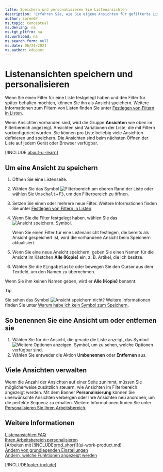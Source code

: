 ```yaml
---
title: Speichern und personalisieren Sie Listenansichten
description: 'Erfahren Sie, wie Sie eigene Ansichten für gefilterte Listen erstellen und wie Sie diese Ansichten speichern, umbenennen und verwalten können.'
author: SorenGP
ms.topic: conceptual
ms.devlang: na
ms.tgt_pltfrm: na
ms.workload: na
ms.search.form: null
ms.date: 06/24/2021
ms.author: edupont
---
```

# <a name="save-and-personalize-list-views"></a><a name="save-and-personalize-list-views"></a>Listenansichten speichern und personalisieren

Wenn Sie einen Filter für eine Liste festgelegt haben und den Filter für später behalten möchten, können Sie ihn als Ansicht speichern. Weitere Informationen zum Filtern von Listen finden Sie unter [Festlegen von Filtern in Listen](ui-enter-criteria-filters.md#setting-filters-on-lists).

Wenn Ansichten vorhanden sind, wird die Gruppe **Ansichten** wie oben im Filterbereich angezeigt. Ansichten sind Variationen der Liste, die mit Filtern vorkonfiguriert wurden. Sie können pro Liste beliebig viele Ansichten definieren und speichern. Die Ansichten sind beim nächsten Öffnen der Liste auf jedem Gerät oder Browser verfügbar.

[!INCLUDE [about-ui-learn](includes/about-ui-learn.md)]

## <a name="to-save-a-view"></a><a name="to-save-a-view"></a>Um eine Ansicht zu speichern

1. Öffnen Sie eine Listenseite.
2. Wählen Sie das Symbol ![Filterbereich](media/open-filter-pane-icon.png "Filterbereichssymbol") am oberen Rand der Liste oder wählen Sie <kbd>Umschalt</kbd>+<kbd>F3</kbd>, um den Filterbereich zu öffnen.
3. Setzen Sie einen oder mehrere neue Filter. Weitere Informationen finden Sie unter [Festlegen von Filtern in Listen](ui-enter-criteria-filters.md#setting-filters-on-lists).
4. Wenn Sie die Filter festgelegt haben, wählen Sie das ![Ansicht speichern.](media/save_view_icon.png "Ansicht speichern") Symbol.

    Wenn Sie einen Filter für eine Listenansicht festlegen, die bereits als Ansicht gespeichert ist, wird die vorhandene Ansicht beim Speichern aktualisiert.
5. Wenn Sie eine neue Ansicht speichern, geben Sie einen Namen für die Ansicht im Kästchen **Alle (Kopie)** ein, z. B. Artikel, die ich besitze.
6. Wählen Sie die <kbd>Eingabetaste</kbd> oder bewegen Sie den Cursor aus dem Textfeld, um den Namen zu übernehmen.

Wenn Sie ihm keinen Namen geben, wird er **Alle (Kopie)** benannt.

> [!TIP]
> Sie sehen das Symbol ![Ansicht speichern](media/save_view_icon.png "Ansicht speichern") nicht? Weitere Informationen finden Sie unter [Warum habe ich kein Symbol zum Speichern](/dynamics365/business-central/ui-views-faq#save).

## <a name="to-rename-or-remove-a-view"></a><a name="to-rename-or-remove-a-view"></a>So benennen Sie eine Ansicht um oder entfernen sie

1. Wählen Sie für die Ansicht, die gerade die Liste anzeigt, das Symbol ![Weitere Optionen anzeigen.](media/show-more-options-icon.png "Weitere Optionen anzeigen") Symbol, um zu sehen, welche Optionen verfügbar sind.
2. Wählen Sie entweder die Aktion **Umbenennen** oder **Entfernen** aus.

## <a name="managing-many-views"></a><a name="managing-many-views"></a>Viele Ansichten verwalten

Wenn die Anzahl der Ansichten auf einer Seite zunimmt, müssen Sie möglicherweise zusätzlich steuern, wie Ansichten im Filterbereich angezeigt werden. Mit dem Banner **Personalisierung** können Sie unerwünschte Ansichten verbergen oder Ihre Ansichten neu anordnen, um die perfekte Sequenz zu erhalten. Weitere Informationen finden Sie unter [Personalisieren Sie Ihren Arbeitsbereich](ui-personalization-user.md).

## <a name="see-also"></a><a name="see-also"></a>Weitere Informationen

[Listenansichten FAQ](ui-views-faq.yml)  
[Ihren Arbeitsbereich personalisieren](ui-personalization-user.md)    
[Arbeiten mit [!INCLUDE[prod_short](includes/prod_short.md)]](ui-work-product.md)    
[Ändern von grundlegenden Einstellungen](ui-change-basic-settings.md)  
[Ändern, welche Funktionen angezeigt werden](ui-experiences.md)  


[!INCLUDE[footer-include](includes/footer-banner.md)]
